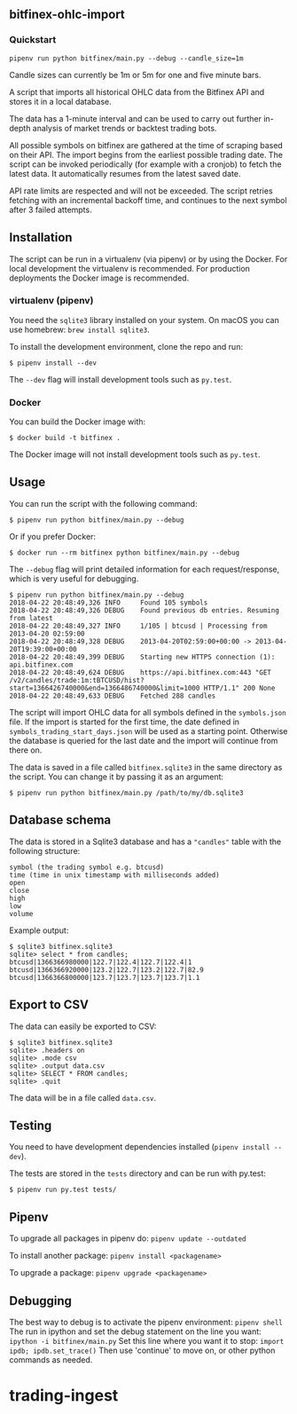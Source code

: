## bitfinex-ohlc-import

### Quickstart

`pipenv run python bitfinex/main.py --debug --candle_size=1m`

Candle sizes can currently be 1m or 5m for one and five minute bars.


A script that imports all historical OHLC data from the Bitfinex API and stores it in a local database.

The data has a 1-minute interval and can be used to carry out further in-depth analysis of market trends or backtest trading bots.

All possible symbols on bitfinex are gathered at the time of scraping based on their API. The import begins from the earliest possible trading date. The script can be invoked periodically (for example with a cronjob) to fetch the latest data. It automatically resumes from the latest saved date.

API rate limits are respected and will not be exceeded. The script retries fetching with an incremental backoff time, and continues to the next symbol after 3 failed attempts.



## Installation

The script can be run in a virtualenv (via pipenv) or by using the Docker. For local development the virtualenv is recommended. For production deployments the Docker image is recommended.

### virtualenv (pipenv)

You need the `sqlite3` library installed on your system. On macOS you can use homebrew: `brew install sqlite3`.

To install the development environment, clone the repo and run:

    $ pipenv install --dev

The `--dev` flag will install development tools such as `py.test`.

### Docker

You can build the Docker image with:

    $ docker build -t bitfinex .

The Docker image will not install development tools such as `py.test`.

## Usage

You can run the script with the following command:

    $ pipenv run python bitfinex/main.py --debug

Or if you prefer Docker:

    $ docker run --rm bitfinex python bitfinex/main.py --debug

The `--debug` flag will print detailed information for each request/response, which is very useful for debugging.

    $ pipenv run python bitfinex/main.py --debug
	2018-04-22 20:48:49,326 INFO     Found 105 symbols
	2018-04-22 20:48:49,326 DEBUG    Found previous db entries. Resuming from latest
	2018-04-22 20:48:49,327 INFO     1/105 | btcusd | Processing from 2013-04-20 02:59:00
	2018-04-22 20:48:49,328 DEBUG    2013-04-20T02:59:00+00:00 -> 2013-04-20T19:39:00+00:00
	2018-04-22 20:48:49,399 DEBUG    Starting new HTTPS connection (1): api.bitfinex.com
	2018-04-22 20:48:49,624 DEBUG    https://api.bitfinex.com:443 "GET /v2/candles/trade:1m:tBTCUSD/hist?start=1366426740000&end=1366486740000&limit=1000 HTTP/1.1" 200 None
	2018-04-22 20:48:49,633 DEBUG    Fetched 288 candles

The script will import OHLC data for all symbols defined in the `symbols.json` file. If the import is started for the first time, the date defined in `symbols_trading_start_days.json` will be used as a starting point. Otherwise the database is queried for the last date and the import will continue from there on.

The data is saved in a file called `bitfinex.sqlite3` in the same directory as the script. You can change it by passing it as an argument:

    $ pipenv run python bitfinex/main.py /path/to/my/db.sqlite3

## Database schema

The data is stored in a Sqlite3 database and has a `"candles"` table with the following structure:

    symbol (the trading symbol e.g. btcusd)
    time (time in unix timestamp with milliseconds added)
    open
    close
    high
    low
    volume

Example output:

    $ sqlite3 bitfinex.sqlite3
    sqlite> select * from candles;
    btcusd|1366366980000|122.7|122.4|122.7|122.4|1
    btcusd|1366366920000|123.2|122.7|123.2|122.7|82.9
    btcusd|1366366800000|123.7|123.7|123.7|123.7|1.1

## Export to CSV

The data can easily be exported to CSV:

    $ sqlite3 bitfinex.sqlite3
    sqlite> .headers on
    sqlite> .mode csv
    sqlite> .output data.csv
    sqlite> SELECT * FROM candles;
    sqlite> .quit

The data will be in a file called `data.csv`.

## Testing

You need to have development dependencies installed (`pipenv install --dev`).

The tests are stored in the `tests` directory and can be run with py.test:

    $ pipenv run py.test tests/


## Pipenv
To upgrade all packages in pipenv do:
`pipenv update --outdated`

To install another package:
`pipenv install <packagename>`

To upgrade a package:
`pipenv upgrade <packagename>`


## Debugging
The best way to debug is to activate the pipenv environment:
`pipenv shell`
The run in ipython and set the debug statement on the line you want:
`ipython -i bitfinex/main.py`
Set this line where you want it to stop:
`import ipdb; ipdb.set_trace()`
Then use 'continue' to move on, or other python commands as needed.
# trading-ingest
